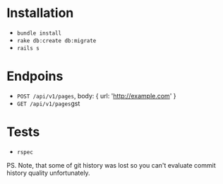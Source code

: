 # Installation 

* `bundle install`
* `rake db:create db:migrate`
* `rails s`

# Endpoins 

* `POST /api/v1/pages`, body: { url: 'http://example.com' }
* `GET /api/v1/pages`gst

# Tests

* `rspec`

PS. Note, that some of git history was lost so you can't evaluate commit history quality unfortunately.
